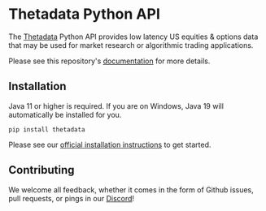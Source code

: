 # Thetadata Python API

The [Thetadata](https://thetadata.net) Python API provides low latency US equities & options data that may be used for
market research or algorithmic trading applications.

Please see this repository's [documentation](https://thetadata-api.github.io/thetadata-python) for more details.

## Installation

Java 11 or higher is required. If you are on Windows, Java 19 will automatically be installed for you.

`pip install thetadata`

Please see our [official installation instructions](https://thetadata-api.github.io/thetadata-python/tutorials/#installation)
to get started.

## Contributing

We welcome all feedback, whether it comes in the form of Github issues, pull requests, or pings in our [Discord](discord.thetadata.us)!
